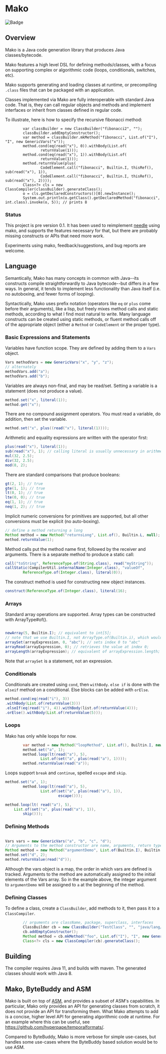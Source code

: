

# Mako

![Badge](https://www.repostatus.org/badges/latest/wip.svg)

## Overview 

Mako is a Java code generation library that produces Java classes/bytecode.

Mako features a high level DSL for defining methods/classes, with a focus on supporting complex or algorithmic code
(loops, conditionals, switches, etc).

Mako supports generating and loading classes at runtime, or precompiling `.class` 
files that can be packaged with an application.

Classes implemented via Mako are fully interoperable with standard Java code. That is, they can call regular objects
and methods and implement interfaces or inherit from classes defined in regular code.

To illustrate, here is how to specify the recursive fibonacci method:

```
        var classBuilder = new ClassBuilder("fibonacci2", "");
        classBuilder.addEmptyConstructor();
        var method = classBuilder.mkMethod("fibonacci", List.of("I"), "I", new GenericVars("x"));
        method.cond(eq(read("x"), 0)).withBody(List.of(
                returnValue(1)));
        method.cond(eq(read("x"), 1)).withBody(List.of(
                returnValue(1)));
        method.returnValue(plus(
                CodeElement.call("fibonacci", Builtin.I, thisRef(), sub(read("x"), 1)),
                CodeElement.call("fibonacci", Builtin.I, thisRef(), sub(read("x"), 2))));
        Class<?> cls = new ClassCompiler(classBuilder).generateClass();
        o = cls.getDeclaredConstructors()[0].newInstance();
        System.out.println(o.getClass().getDeclaredMethod("fibonacci", int.class).invoke(o, 5)); // prints 8
```

### Status

This project is pre version 0.1. It has been used to reimplement
[needle](https://github.com/hyperpape/needle/) using mako, and
supports the features necessary for that, but there are probably
missing constructs or APIs that need more work.

Experiments using mako, feedback/suggestions, and bug reports are
welcome.

## Language

Semantically, Mako has many concepts in common with Java--its constructs compile 
straightforwardly to Java bytecode--but differs in a few ways. In general, it 
tends to implement less functionality than Java itself (i.e. no autoboxing, 
and fewer forms of looping).

Syntactically, Mako uses prefix notation (operators like `eq` or `plus` come
before their arguments), like a lisp, but freely mixes method calls and static
methods, according to what I find most natural to write. Many language
constructs can be created using static methods, or fluent method calls off of
the appropriate object (either a `Method` or `CodeElement` or the proper type).

### Basic Expressions and Statements

Variables have function scope. They are defined by adding them to a `Vars` 
object.

```java
Vars methodVars = new GenericVars("x", "y", "z");
// alternately
methodVars.add("a");
methodVars.add("b");
```

Variables are always non-final, and may be read/set. Setting a variable is 
a statement (does not produce a value).

```java
method.set("x", literal(1));
method.get("x");
```

There are no compound assignment operators. You must read a variable, do addition,
then set the variable.

```java
method.set("x", plus((read("x"), literal(1))));
```

Arithmetic and equality expressions are written with the operator first:

```java
plus(read("x"), literal(1));
sub(read("x"), 1); // calling literal is usually unnecessary in arithmetic contexts
mul(32, 2.5);
div(32, 2.5);
mod(8, 2);
```

There are standard comparisons that produce booleans:

```java
gt(2, 1); // true
gte(1, 1); // true
lt(0, 1); // true
lte(0, 0); // true
eq(1, 1); // true
neq(1, 2); // true
```

Implicit numeric conversions for primitives are supported, but all other 
conversions must be explicit (no auto-boxing).

```java
// define a method returning a long
Method method = new Method("returnsLong", List.of(), Builtin.L, null);
method.returnValue(1);
```

Method calls put the method name first, followed by the receiver and arguments.
There is a separate method to produce a static call:

```java
call("toString", ReferenceType.of(String.class), read("myString"));
callStatic(CompilerUtil.internalName(Integer.class), "valueOf", 
        ReferenceType.of(Integer.class), literal(0));
```

The construct method is used for constructing new object instances.

```java
construct(ReferenceType.of(Integer.class), literal(16);
```

### Arrays

Standard array operations are supported. Array types can be constructed with ArrayType#of().

```java

newArray(5, Builtin.I); // equivalent to int[5];
// note that we use Builtin.I, not ArrayType.of(Builtin.i), which would create int[][5];
arraySet(arrayExpression, 0, "abc"); // sets index 0 to "abc"
arrayRead(arrayExpression, 0); // retrieves the value at index 0;
arrayLength(arrayExpression); // equivalent of arrayExpression.length;
```

Note that `arraySet` is a statement, not an expression.

### Conditionals

Conditionals are created using `cond`, then `withBody`. `else if` is done with the `elseif` method on a conditional. 
Else blocks can be added with `orElse`. 

```java
method.cond(eq(read("i"), 3))
.withBody(List.of(returnValue(3)))
.elseIf(eq(read("i"), 4)).withBody(list.of(returnValue(4)));
.orElse().withBody(List.of(returnValue(5)));
```

### Loops

Mako has only while loops for now.

```java
        var method = new Method("loopMethod", List.of(), Builtin.I, new GenericVars("a"));
        method.set("a", 1);
        method.loop(lt(read("a"), 5),
                List.of(set("a", plus(read("a"), 1))));
        method.returnValue(read("a"));
```

Loops support `break` and `continue`, spelled `escape` and `skip`.

```java
method.set("a", 1);
        method.loop(lt(read("a"), 5),
                List.of(set("a", plus(read("a"), 1)),
                        escape()));
```

```java
method.loop(lt( read("a"), 5),
    List.of(set("a", plus(read("a"), 1)),
        skip()));
```

### Defining Methods

```java

Vars vars = new GenericVars("a", "b", "c", "d");
// Arguments to the method constructor are name, arguments, return type, the variables
Method method = new Method("argumentDemo", List.of(Builtin.I), Builtin.I, vars);
method.set("d", 2);
method.returnValue(read("d"));
```

Although the vars object is a map, the order in which vars are defined is tracked. Arguments to the method are
automatically assigned to the initial elements of the Vars array. So in the example above, the integer argument to
`argumentDemo` will be assigned to `a` at the beginning of the method.

### Defining Classes

To define a class, create a `ClassBuilder`, add methods to it, then pass it to a `ClassCompiler`. 

```java
        // arguments are className, package, superclass, interfaces
        ClassBuilder cb = new ClassBuilder("TestClass", "", "java/lang/Object", new String[]{});
        cb.addEmptyConstructor();
        Method method = cb.mkMethod("foo", List.of("I"), "I", new GenericVars());
        Class<?> cls = new ClassCompiler(cb).generateClass();
```

## Building 
The compiler requires Java 11, and builds with maven. The generated
classes should work with Java 8.

## Mako, ByteBuddy and ASM

Mako is built on top of [ASM](https://asm.ow2.io/), and provides a subset of 
ASM's capabilities. In particular, Mako only provides an API for generating
classes from scratch, it does not provide an API for transforming them. What 
Mako attempts to add is a concise, higher level API for generating algorithmic
code at runtime. For an example where this can be useful, see 
https://github.com/hyperpape/temporalformats/.

Compared to ByteBuddy, Mako is more verbose for simple use-cases, but 
handles some use-cases where the ByteBuddy based solution would be to use ASM.